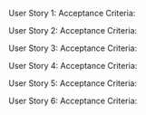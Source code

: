 User Story 1:
Acceptance Criteria:

User Story 2:
Acceptance Criteria:

User Story 3:
Acceptance Criteria:

User Story 4:
Acceptance Criteria:

User Story 5:
Acceptance Criteria:

User Story 6:
Acceptance Criteria:
